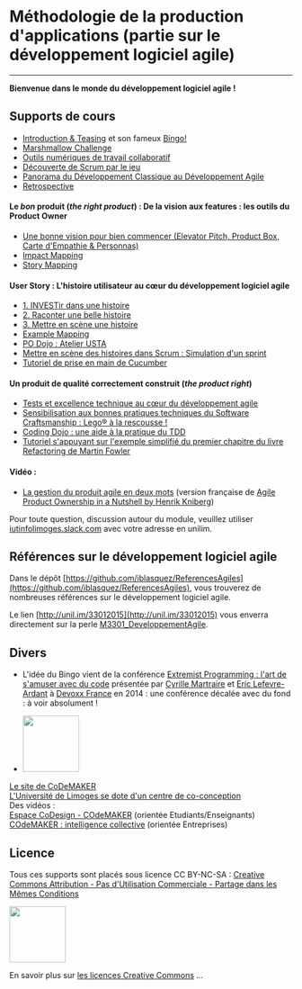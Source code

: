 # Méthodologie de la production d'applications (partie sur le développement logiciel agile)
---

**Bienvenue dans le monde du développement logiciel agile !**

## Supports de cours

- [Introduction & Teasing](slides/1_IntroM3301.pdf) et son fameux [Bingo!](slides/1_Bingo.pdf)   
- [Marshmallow Challenge](slides/1_MarshmallowChallenge.pdf)  
- [Outils numériques de travail collaboratif](slides/2_PresentationOutilsTravailCollaboratif.pdf)  
- [Découverte de Scrum par le jeu](slides/3_Lego4Scrum.pdf)   
- [Panorama du Développement Classique au Développement Agile](slides/4_DevClassique_DevAgile.pdf)
- [Retrospective](slides/14_Retrospective.pdf) 

#### Le *bon* produit (*the right product*) : De la vision aux features : les outils du Product Owner  
- [Une bonne vision pour bien commencer (Elevator Pitch, Product Box, Carte d'Empathie & Personnas)](slides/5_VisionProduit.pdf)  
- [Impact Mapping](slides/6_ImpactMapping.pdf)
- [Story Mapping](slides/8_StoryMapping.pdf)
  	  
#### User Story : L'histoire utilisateur au cœur du développement logiciel agile
- [1. INVESTir dans une histoire](slides/UserStory_Partie1_INVESTir.pdf) 
- [2. Raconter une belle histoire](slides/UserStory_Partie2_Raconter.pdf)
- [3. Mettre en scène une histoire](slides/UserStory_Partie3_MettreEnScene.pdf)
- [Example Mapping](slides/11_ExampleMapping.pdf)
- [PO Dojo : Atelier USTA](slides/10_AtelierUSTA.pdf)
- [Mettre en scène des histoires dans Scrum : Simulation d'un sprint](slides/12_SimulationSprint.pdf)
- [Tutoriel de prise en main de Cucumber](https://github.com/iblasquez/tuto_bdd_cucumber)

#### Un produit de qualité correctement construit (*the product right*)  
- [Tests et excellence technique au cœur du développement agile](slides/9_QualiteLogicielleExcellenceTechnique.pdf)
- [Sensibilisation aux bonnes pratiques techniques du Software Craftsmanship : Lego® à la rescousse !](slides/13_AteliersLEGO_PratiquesTechniques.pdf)
-  [Coding Dojo : une aide à la pratique du TDD](http://iblasquez.github.io/presentation_TDD_CodingDojo) 
-  [Tutoriel s'appuyant sur l'exemple simplifié du premier chapitre du livre Refactoring de Martin Fowler](https://github.com/iblasquez/Refactoring_PremierExempleFowler) 



#### Vidéo : 
- [La gestion du produit agile en deux mots](https://www.youtube.com/watch?v=3qMpB-UH9kA) (version française de [Agile Product Ownership in a Nutshell by Henrik Kniberg](https://www.youtube.com/watch?v=502ILHjX9EE))


Pour toute question, discussion autour du module, veuillez utiliser [iutinfolimoges.slack.com](https://iutinfolimoges.slack.com/) avec votre adresse en unilim.


## Références sur le développement logiciel agile

Dans le dépôt [https://github.com/iblasquez/ReferencesAgiles](https://github.com/iblasquez/ReferencesAgiles), vous trouverez de nombreuses références sur le développement logiciel agile.

Le lien [http://unil.im/33012015](http://unil.im/33012015) vous enverra directement sur la perle [M3301_DeveloppementAgile](http://unil.im/33012015).



## Divers


- L'idée du Bingo vient de la conférence [Extremist Programming : l'art de s'amuser avec du code](https://www.youtube.com/watch?v=9UsjBV9zU1Y) présentée par [Cyrille Martraire](https://twitter.com/cyriux) et [Eric Lefevre-Ardant](https://twitter.com/elefevre) à [Devoxx France](http://www.devoxx.fr/) en 2014 : une conférence décalée avec du fond : à voir absolument !

- <img src="http://www.unilim.fr/wp-content/uploads/sites/8/2015/10/COde-long-rvb.png" width="100"> 
[Le site de CoDeMAKER](https://fondation.unilim.fr/codemaker/)  
[L'Université de Limoges se dote d'un centre de co-conception](http://www.unilim.fr/vous-etes/entreprise/centre-de-co-conception/)   
Des vidéos :  
[Espace CoDesign - COdeMAKER](https://www.youtube.com/watch?v=9JrOW1Le1uk) (orientée Etudiants/Enseignants)  
[COdeMAKER : intelligence collective](https://www.youtube.com/watch?v=BzOtUVwFRcU) (orientée Entreprises)

Licence
-------

Tous ces supports sont placés sous licence CC BY-NC-SA :  [Creative Commons
Attribution - Pas d'Utilisation Commerciale - Partage dans les Mêmes Conditions](https://creativecommons.org/licenses/by-nc-sa/4.0/)

<img src="https://licensebuttons.net/l/by-nc-sa/3.0/88x31.png" width="100">

En savoir plus sur [les licences Creative Commons](https://creativecommons.org/licenses/?lang=fr-FR) ...

